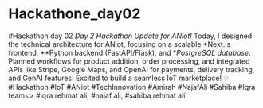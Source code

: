 # Hackathone_day02

#Hackathon day 02
*Day 2 Hackathon Update for ANiot!* 
Today, I designed the technical architecture for ANiot, focusing on a scalable *Next.js frontend, **Python backend (FastAPI/Flask), and **PostgreSQL database*. Planned workflows for product addition, order processing, and integrated APIs like Stripe, Google Maps, and OpenAI for payments, delivery tracking, and GenAI features. Excited to build a seamless IoT marketplace! 💡 #Hackathon #IoT #ANiot #TechInnovation
#Amirah 
#NajafAli 
#Sahiba 
#Iqra
team<> #iqra rehmat ali, #najaf ali, #sahiba rehmat ali


